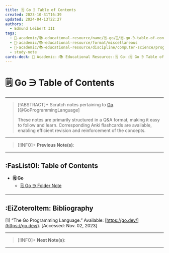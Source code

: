 ```yaml
---
title: 🗒️ Go ∋ Table of Contents
created: 2023-10-31T16:39
updated: 2024-04-13T22:27
authors:
  - Edmund Leibert III
tags:
  - 🔴-academic/📚-educational-resource/name/🗒️-go/🔖/🗒️-go-∋-table-of-contents
  - 🔴-academic/📚-educational-resource/format/miscellaneous
  - 🔴-academic/📚-educational-resource/discipline/computer-science/programming-language/go
  - study-note
cards-deck: 🔴 Academic::📚 Educational Resource::🗒️ Go::🗒️ Go ∋ Table of Contents
---
```


# 🗒️ Go ∋ Table of Contents

---

> [!ABSTRACT]+ 
> Scratch notes pertaining to [Go](https://go.dev/). [@GoProgrammingLanguage]
> 
> These notes are primarily structured in a Q&A format, making it easy to follow and learn. Corresponding Anki flashcards are available, enabling efficient revision and reinforcement of the concepts.

---

> [!INFO]+ 
> **Previous Note(s)**:
> 

---

## :FasListOl: Table of Contents

- **🗒️ Go**
	- [🗒️ Go ∋ Folder Note](the-vault/src/🔴%20Academic/📚%20Educational%20Resource/Scratch%20notes/🗒️%20Go/🗒️%20Go%20∋%20Folder%20Note.md)

---

## :EiZoteroItem: Bibliography

\[1\]
“The Go Programming Language.” Available: [https://go.dev/](https://go.dev/). [Accessed: Nov. 02, 2023]

---

> [!INFO]+
> **Next Note(s)**:
> 

---